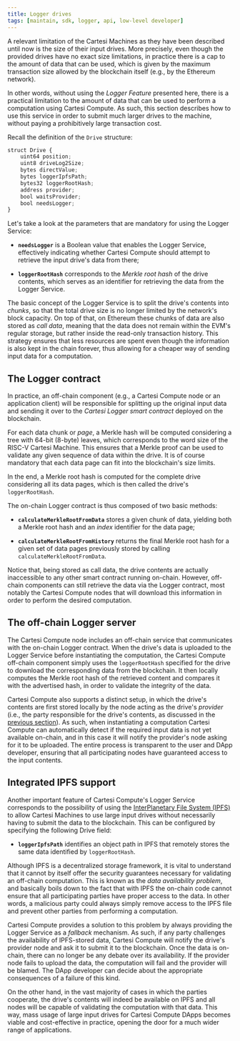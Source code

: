 ```yaml
---
title: Logger drives
tags: [maintain, sdk, logger, api, low-level developer]
---
```


A relevant limitation of the Cartesi Machines as they have been described until now is the size of their input drives.
More precisely, even though the provided drives have no exact size limitations, in practice there is a cap to the amount of data that can be used, which is given by the maximum transaction size allowed by the blockchain itself (e.g., by the Ethereum network).

In other words, without using the *Logger Feature* presented here, there is a practical limitation to the amount of data that can be used to perform a computation using Cartesi Compute. As such, this section describes how to use this service in order to submit much larger drives to the machine, without paying a prohibitively large transaction cost.

Recall the definition of the `Drive` structure:

```javascript
struct Drive {
    uint64 position;
    uint8 driveLog2Size;
    bytes directValue;
    bytes loggerIpfsPath;
    bytes32 loggerRootHash;
    address provider;
    bool waitsProvider;
    bool needsLogger;
}
```

Let's take a look at the parameters that are mandatory for using the Logger Service:

- **`needsLogger`** is a Boolean value that enables the Logger Service, effectively indicating whether Cartesi Compute should attempt to retrieve the input drive's data from there;

- **`loggerRootHash`** corresponds to the *Merkle root hash* of the drive contents, which serves as an identifier for retrieving the data from the Logger Service.

The basic concept of the Logger Service is to split the drive's contents into *chunks*, so that the total drive size is no longer limited by the network's block capacity. On top of that, on Ethereum these chunks of data are also stored as *call data*, meaning that the data does not remain within the EVM's regular storage, but rather inside the read-only transaction history. This strategy ensures that less resources are spent even though the information is also kept in the chain forever, thus allowing for a cheaper way of sending input data for a computation.

## The Logger contract

In practice, an off-chain component (e.g., a Cartesi Compute node or an application client) will be responsible for splitting up the original input data and sending it over to the *Cartesi Logger smart contract* deployed on the blockchain.

For each data chunk or *page*, a Merkle hash will be computed considering a tree with 64-bit (8-byte) leaves, which corresponds to the word size of the RISC-V Cartesi Machine. This ensures that a Merkle proof can be used to validate any given sequence of data within the drive. It is of course mandatory that each data page can fit into the blockchain's size limits.

In the end, a Merkle root hash is computed for the complete drive considering all its data pages, which is then called the drive's `loggerRootHash`.

The on-chain Logger contract is thus composed of two basic methods:

- **`calculateMerkleRootFromData`** stores a given chunk of data, yielding both a Merkle root hash and an *index* identifier for the data page;

- **`calculateMerkleRootFromHistory`** returns the final Merkle root hash for a given set of data pages previously stored by calling `calculateMerkleRootFromData`.

Notice that, being stored as call data, the drive contents are actually inaccessible to any other smart contract running on-chain. However, off-chain components can still retrieve the data via the Logger contract, most notably the Cartesi Compute nodes that will download this information in order to perform the desired computation.

## The off-chain Logger server

The Cartesi Compute node includes an off-chain service that communicates with the on-chain Logger contract. When the drive's data is uploaded to the Logger Service before instantiating the computation, the Cartesi Compute off-chain component simply uses the `loggerRootHash` specified for the drive to download the corresponding data from the blockchain. It then locally computes the Merkle root hash of the retrieved content and compares it with the advertised hash, in order to validate the integrity of the data.

Cartesi Compute also supports a distinct setup, in which the drive's contents are first stored locally by the node acting as the drive's *provider* (i.e., the party responsible for the drive's contents, as discussed in the [previous section](../compute/provider.md)). As such, when instantiating a computation Cartesi Compute can automatically detect if the required input data is not yet available on-chain, and in this case it will notify the provider's node asking for it to be uploaded. The entire process is transparent to the user and DApp developer, ensuring that all participating nodes have guaranteed access to the input contents.

## Integrated IPFS support

Another important feature of Cartesi Compute's Logger Service corresponds to the possibility of using the [InterPlanetary File System (IPFS)](https://ipfs.io/) to allow Cartesi Machines to use large input drives without necessarily having to submit the data to the blockchain. This can be configured by specifying the following Drive field:

- **`loggerIpfsPath`** identifies an object path in IPFS that remotely stores the same data identified by `loggerRootHash`.

Although IPFS is a decentralized storage framework, it is vital to understand that it cannot by itself offer the security guarantees necessary for validating an off-chain computation. This is known as the *data availability problem*, and basically boils down to the fact that with IPFS the on-chain code cannot ensure that all participating parties have proper access to the data. In other words, a malicious party could always simply remove access to the IPFS file and prevent other parties from performing a computation.

Cartesi Compute provides a solution to this problem by always providing the Logger Service as a *fallback* mechanism. As such, if any party challenges the availability of IPFS-stored data, Cartesi Compute will notify the drive's provider node and ask it to submit it to the blockchain. Once the data is on-chain, there can no longer be any debate over its availability. If the provider node fails to upload the data, the computation will fail and the provider will be blamed. The DApp developer can decide about the appropriate consequences of a failure of this kind.

On the other hand, in the vast majority of cases in which the parties cooperate, the drive's contents will indeed be available on IPFS and all nodes will be capable of validating the computation with that data. This way, mass usage of large input drives for Cartesi Compute DApps becomes viable and cost-effective in practice, opening the door for a much wider range of applications.
